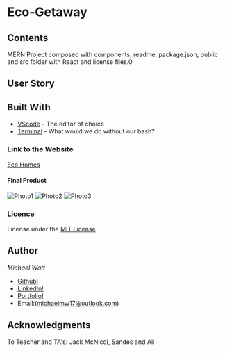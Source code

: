 # Eco-Getaway


## Contents
MERN Project composed with components,  readme, package.json, public and src folder with React and license files.0

## User Story


## Built With

- [VScode](https://code.visualstudio.com/) - The editor of choice
- [Terminal](https://gitforwindows.org/) - What would we do without our bash?

### Link to the Website

[Eco Homes]()


#### Final Product

![Photo1]()
![Photo2]()
![Photo3]()


### Licence

License under the [MIT License](LICENSE)
​
## Author

_Michael Watt_

- [Github!](https://github.com/Michaelmw17)
- [LinkedIn!](https://www.linkedin.com/in/michael-watt-6a76961b3/)
- [Portfolio!](http://michaelmw17.github.io/)
- Email:(michaelmw17@outlook.com)
​​

## Acknowledgments

To Teacher and TA's:
Jack McNicol, Sandes and Ali